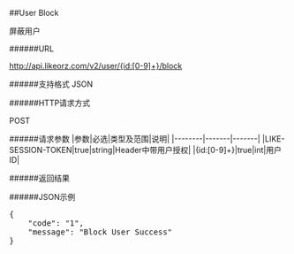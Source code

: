 ##User Block屏蔽用户######URLhttp://api.likeorz.com/v2/user/{id:[0-9]+}/block######支持格式JSON######HTTP请求方式POST######请求参数|参数|必选|类型及范围|说明|
|--------|-------|-------|
|LIKE-SESSION-TOKEN|true|string|Header中带用户授权|
|{id:[0-9]+}|true|int|用户ID|
######返回结果######JSON示例<pre>{
    "code": "1", 
    "message": "Block User Success"
}
</pre>